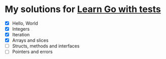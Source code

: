 # My solutions for [Learn Go with tests](https://quii.gitbook.io/learn-go-with-tests/)

- [X] Hello, World
- [X] Integers
- [X] Iteration
- [X] Arrays and slices
- [ ] Structs, methods and interfaces
- [ ] Pointers and errors
